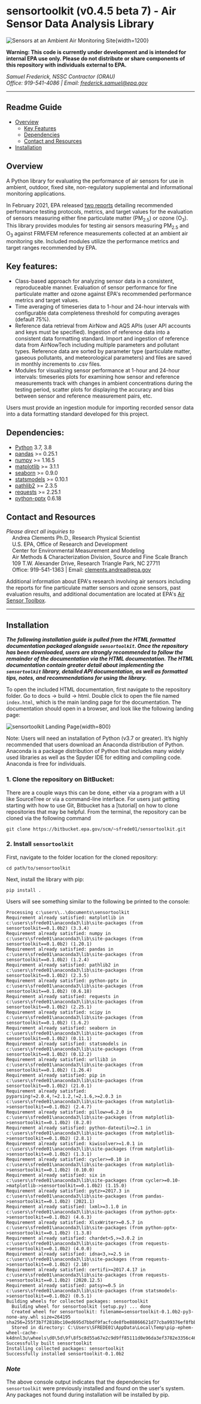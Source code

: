 # sensortoolkit (v0.4.5 beta 7) - Air Sensor Data Analysis Library

![Sensors at an Ambient Air Monitoring Site](docs/source/data/_readme_figures/CSAM_3_crop.jpg){width=1200}

**Warning: This code is currently under development and is intended for internal EPA use only. Please do not distribute or share components of this repository with individuals external to EPA.**

*Samuel Frederick, NSSC Contractor (ORAU)*\
*Office: 919-541-4086 | Email: frederick.samuel@epa.gov*

****
## Readme Guide
* [Overview](#overview)
  * [Key Features](#key-features)
  * [Dependencies](#dependencies)
  * [Contact and Resources](#contact)
* [Installation](#install)
<!--
* [Using SensorEvaluation](#use)
  * [Adding a Sensor to the Library](#add-sensor)
  * [Running SensorEvaluation](#run)
    * [Example using AirNow reference data](#example-airnow)
    * [Example using AQS reference data](#example-aqs)
    * [Example using AirNowTech reference data](#example-airnowtech)
* [Data Dictionary](#dict)
  * [Sensor Data](#dict-sensor)
  * [Reference Data](#dict-reference)
* [Modules](#modules)
-->

## Overview <a name="overview"></a>
A Python library for evaluating the performance of air sensors for use in
ambient, outdoor, fixed site, non-regulatory supplemental and informational
monitoring applications.

In February 2021, EPA released [two reports](https://www.epa.gov/air-sensor-toolbox/air-sensor-performance-targets-and-testing-protocols#reports) detailing recommended performance testing protocols, metrics, and target values for the evaluation of sensors measuring either fine particulate matter (PM<sub>2.5</sub>) or ozone (O<sub>3</sub>). This library provides modules for testing air sensors measuring PM<sub>2.5</sub> and O<sub>3</sub> against FRM/FEM reference measurements collected at an ambient air monitoring site. Included modules utilize the performance metrics and target ranges recommended by EPA.

## Key features: <a name="key-features"></a>
* Class-based approach for analyzing sensor data in a consistent, reproduceable manner. Evaluation of sensor performance for fine particulate matter and ozone against EPA's recommended performance metrics and target values.
* Time averaging of timeseries data to 1-hour and 24-hour intervals with configurable data completeness threshold for computing averages (default 75%).
* Reference data retrieval from AirNow and AQS APIs (user API accounts and keys must be specified). Ingestion of reference data into a consistent data formatting standard. Import and ingestion of reference data from AirNowTech including multiple parameters and pollutant types. Reference data are sorted by parameter type (particulate matter, gaseous pollutants, and meteorological parameters) and files are saved in monthly increments to .csv files.
* Modules for visualizing sensor performance at 1-hour and 24-hour intervals: timeseries plots for examining how sensor and reference measurements track with changes in ambient concentrations during the testing period, scatter plots for displaying the accuracy and bias between sensor and reference measurement pairs, etc.

Users must provide an ingestion module for importing recorded sensor data into a data formatting standard developed for this project.

## Dependencies: <a name="dependencies"></a>
* [Python](https://www.python.org/) 3.7, 3.8
* [pandas](https://pypi.org/project/pandas/) >= 0.25.1
* [numpy](https://pypi.org/project/numpy/) >= 1.16.5
* [matplotlib](https://pypi.org/project/matplotlib/) >= 3.1.1
* [seaborn](https://pypi.org/project/seaborn/) >= 0.9.0
* [statsmodels](https://pypi.org/project/statsmodels/) >= 0.10.1
* [pathlib2](https://pypi.org/project/pathlib2/) >= 2.3.5
* [requests](https://pypi.org/project/requests/) >= 2.25.1
* [python-pptx](https://pypi.org/project/python-pptx/) 0.6.18

## Contact and Resources <a name="contact"></a>
*Please direct all inquiries to*\
&nbsp;&nbsp;&nbsp;&nbsp;Andrea Clements Ph.D., Research Physical Scientist\
&nbsp;&nbsp;&nbsp;&nbsp;U.S. EPA, Office of Research and Development\
&nbsp;&nbsp;&nbsp;&nbsp;Center for Environmental Measurement and Modeling\
&nbsp;&nbsp;&nbsp;&nbsp;Air Methods & Characterization Division, Source and Fine Scale Branch\
&nbsp;&nbsp;&nbsp;&nbsp;109 T.W. Alexander Drive, Research Triangle Park, NC  27711\
&nbsp;&nbsp;&nbsp;&nbsp;Office: 919-541-1363 | Email: clements.andrea@epa.gov

Additional information about EPA's research involving air sensors including the reports for fine particulate matter sensors and ozone sensors, past evaluation results, and additional documentation are located at EPA's [Air Sensor Toolbox](https://www.epa.gov/air-sensor-toolbox).

****
## Installation <a name="install"></a>

***The following installation guide is pulled from the HTML formatted documentation packaged alongside `sensortoolkit`. Once the repository has been downloaded, users
are strongly recommended to follow the remainder of the documentation via the HTML
documentation. The HTML documentation contain greater detail about implementing the
`sensortoolkit` library, detailed API documentation, as well as formatted tips, notes, and recommendations for using the library.***

To open the included HTML documentation, first navigate to the repository folder.  Go to docs -> build -> html. Double click to open the file named `index.html`, which is the main landing page for the documentation. The documentation should open in a browser, and look like the following landing page:

![sensortoolkit Landing Page](docs/source/data/_readme_figures/toolkit_landing_page.png){width=800}

Note: Users will need an installation of Python (v3.7 or greater). It’s
highly recommended that users download an Anaconda distribution of
Python. Anaconda is a package distribution of Python that includes many
widely used libraries as well as the Spyder IDE for editing and
compiling code. Anaconda is free for individuals.

### 1. Clone the repository on BitBucket:

There are a couple ways this can be done, either via a program with a UI
like SourceTree or via a command-line interface. For users just getting
starting with how to use Git, Bitbucket has a [tutorial] on how to clone
repositories that may be helpful. From the terminal, the repository can
be cloned via the following command

    git clone https://bitbucket.epa.gov/scm/~sfrede01/sensortoolkit.git

### 2. Install `sensortoolkit`

First, navigate to the folder location for the cloned repository:

```
cd path/to/sensortoolkit
```

Next, install the library with pip:

```
pip install .
```

Users will see something similar to the following be printed to the
console:
```
Processing c:\users\..\documents\sensortoolkit
Requirement already satisfied: matplotlib in c:\users\sfrede01\anaconda3\lib\site-packages (from sensortoolkit==0.1.0b2) (3.3.4)
Requirement already satisfied: numpy in c:\users\sfrede01\anaconda3\lib\site-packages (from sensortoolkit==0.1.0b2) (1.20.1)
Requirement already satisfied: pandas in c:\users\sfrede01\anaconda3\lib\site-packages (from sensortoolkit==0.1.0b2) (1.2.4)
Requirement already satisfied: pathlib2 in c:\users\sfrede01\anaconda3\lib\site-packages (from sensortoolkit==0.1.0b2) (2.3.5)
Requirement already satisfied: python-pptx in c:\users\sfrede01\anaconda3\lib\site-packages (from sensortoolkit==0.1.0b2) (0.6.18)
Requirement already satisfied: requests in c:\users\sfrede01\anaconda3\lib\site-packages (from sensortoolkit==0.1.0b2) (2.25.1)
Requirement already satisfied: scipy in c:\users\sfrede01\anaconda3\lib\site-packages (from sensortoolkit==0.1.0b2) (1.6.2)
Requirement already satisfied: seaborn in c:\users\sfrede01\anaconda3\lib\site-packages (from sensortoolkit==0.1.0b2) (0.11.1)
Requirement already satisfied: statsmodels in c:\users\sfrede01\anaconda3\lib\site-packages (from sensortoolkit==0.1.0b2) (0.12.2)
Requirement already satisfied: urllib3 in c:\users\sfrede01\anaconda3\lib\site-packages (from sensortoolkit==0.1.0b2) (1.26.4)
Requirement already satisfied: pip in c:\users\sfrede01\anaconda3\lib\site-packages (from sensortoolkit==0.1.0b2) (21.0.1)
Requirement already satisfied: pyparsing!=2.0.4,!=2.1.2,!=2.1.6,>=2.0.3 in c:\users\sfrede01\anaconda3\lib\site-packages (from matplotlib->sensortoolkit==0.1.0b2) (2.4.7)
Requirement already satisfied: pillow>=6.2.0 in c:\users\sfrede01\anaconda3\lib\site-packages (from matplotlib->sensortoolkit==0.1.0b2) (8.2.0)
Requirement already satisfied: python-dateutil>=2.1 in c:\users\sfrede01\anaconda3\lib\site-packages (from matplotlib->sensortoolkit==0.1.0b2) (2.8.1)
Requirement already satisfied: kiwisolver>=1.0.1 in c:\users\sfrede01\anaconda3\lib\site-packages (from matplotlib->sensortoolkit==0.1.0b2) (1.3.1)
Requirement already satisfied: cycler>=0.10 in c:\users\sfrede01\anaconda3\lib\site-packages (from matplotlib->sensortoolkit==0.1.0b2) (0.10.0)
Requirement already satisfied: six in c:\users\sfrede01\anaconda3\lib\site-packages (from cycler>=0.10->matplotlib->sensortoolkit==0.1.0b2) (1.15.0)
Requirement already satisfied: pytz>=2017.3 in c:\users\sfrede01\anaconda3\lib\site-packages (from pandas->sensortoolkit==0.1.0b2) (2021.1)
Requirement already satisfied: lxml>=3.1.0 in c:\users\sfrede01\anaconda3\lib\site-packages (from python-pptx->sensortoolkit==0.1.0b2) (4.6.3)
Requirement already satisfied: XlsxWriter>=0.5.7 in c:\users\sfrede01\anaconda3\lib\site-packages (from python-pptx->sensortoolkit==0.1.0b2) (1.3.8)
Requirement already satisfied: chardet<5,>=3.0.2 in c:\users\sfrede01\anaconda3\lib\site-packages (from requests->sensortoolkit==0.1.0b2) (4.0.0)
Requirement already satisfied: idna<3,>=2.5 in c:\users\sfrede01\anaconda3\lib\site-packages (from requests->sensortoolkit==0.1.0b2) (2.10)
Requirement already satisfied: certifi>=2017.4.17 in c:\users\sfrede01\anaconda3\lib\site-packages (from requests->sensortoolkit==0.1.0b2) (2020.12.5)
Requirement already satisfied: patsy>=0.5 in c:\users\sfrede01\anaconda3\lib\site-packages (from statsmodels->sensortoolkit==0.1.0b2) (0.5.1)
Building wheels for collected packages: sensortoolkit
  Building wheel for sensortoolkit (setup.py) ... done
  Created wheel for sensortoolkit: filename=sensortoolkit-0.1.0b2-py3-none-any.whl size=264195 sha256=255f3b7f2818bc10ed695d7bbdf9facfcde8fbe88866621d77cba99376ef8fbb
  Stored in directory: C:\Users\SFREDE01\AppData\Local\Temp\pip-ephem-wheel-cache-k4dnnl3u\wheels\d0\5d\9f\8f5c8d55a67e2c9d9ff85111d0e96da3ef3782e3356c46e010
Successfully built sensortoolkit
Installing collected packages: sensortoolkit
Successfully installed sensortoolkit-0.1.0b2
```

### *Note*
The above console output indicates that the dependencies for ``sensortoolkit``
were previously installed and found on the user's system. Any packages not found
during installation will be installed by pip.

<!--
### Install package dependencies:

<span class="title-ref">conda</span> and <span
class="title-ref">pip</span> are two popular package managers for
installing python packages and manage the dependency structure for the
packages the user wishes to install. Below are guides for installing
dependencies for <span class="title-ref">senortoolkit</span> in either
<span class="title-ref">conda</span> or <span
class="title-ref">pip</span>.

**Please note, users should either follow the conda installation process
using a virtual environment or install dependencies with pip.**

### Installing dependencies in a conda virtual environment

If users have an Anaconda distribution of Python, users may wish to
create a virtual environment via <span class="title-ref">conda</span>
for installing the dependencies required by the <span
class="title-ref">sensortoolkit</span> library. The benefit of a virtual
environment is that software package versions required by the library
won't modify package versions in the default base environment (a virtual
environment creates a walled garden where users can install the packages
and the package versions they require without changing the state or
version of packages installed in the base environment).

<span class="title-ref">sensortoolkit</span> comes with the file
`env.yml` that allows easy installation of dependencies into a <span
class="title-ref">conda</span> virtual environment named `sensor-eval`.
First, navigate to the folder location for the cloned repository: :: $
cd path/to/library

Next, create the virtual environment from the provided `env.yml` file.
This will install various packages that are required by the <span
class="title-ref">sensortoolkit</span> library.

    $ conda env create -f env.yml

Finally, activate the environment to use packages installed in the
environment:

    $ conda activate sensor-eval

If the environment has been activate successfully, the command prompt
should display the environment name in parentheses before the system
prompt `$`:

    (sensor-eval) $

Tip

To exit the `sensor-eval` environment, type: `conda deactivate`

### Installing dependencies with pip

Warning

<span class="title-ref">conda</span> users are discouraged from using
pip to install dependencies, as packages installed via <span
class="title-ref">pip</span> may supersede previously installed packages
via <span class="title-ref">conda</span>. In addition, <span
class="title-ref">conda</span> and <span class="title-ref">pip</span>
manage dependencies differently, and this may lead to potential issues
if users wish to update package versions at a future point.

First, navigate to the folder location for the cloned repository: :

    $ cd path/to/library

A list of dependencies and package versions is provided in the
`requirements.txt` file within the main directory of the library.
Dependencies are installed with <span class="title-ref">pip</span> via
the following command:

    $ pip install –r requirements.txt --user

### Run `setup.py`

The last step in the installation process is ensuring that the
`sensortoolkit` package modules can be imported from any directory
location on a users system. For Anaconda users, packages are placed in a
directory location with a path that should look something like
`user/Anaconda3/Lib/site-packages`.

To run the setup.py module, open a command line utility and ensure that
the current directory is the location of the cloned repository. Then
type the following command:

    $ python setup.py install
-->

<!--
Recommended Software:
* [Anaconda](https://www.anaconda.com/) distribution of Python
  * Package management including version control and dependency installation with `conda`
  * Spyder IDE for running scripts and visualizing datasets
* [git](https://git-scm.com/) or a git client that allows for interfacing with git, downloading online repositories, and pushing suggested changes to the repository codebase.


Steps to get started using SensorEvaluation:
1. Clone the Sensor Evaluation repository. There are a couple ways this can be done, either via a program with a UI like SourceTree or via terminal command. For users just getting starting with how to use Git, Bitbucket has a tutorial [webpage](https://www.atlassian.com/git/tutorials/setting-up-a-repository/git-clone?utm_campaign=learn-git-clone&utm_medium=in-app-help&utm_source=stash) on how to clone repositories that may be helpful.
2. There are a number of python library dependencies that the Sensor Evaluation library will need to work properly. If users have an environment management system like Conda installed (included in Anaconda distributions of Python), users may wish to create a virtual environment for installing the dependencies required by the Sensor Evaluation Library. The benefit of a virtual environment is that software package versions required by the Sensor Evaluation Library won't override package versions in the default base environment; a virtual environment creates a walled garden where users can install the packages and the package versions they require without changing the state or version of packages installed in the base environment.    
3. Once the library has been downloaded and users have an installation of Python, navigate to the location of the SensorEvaluation library and copy the folder path. If users have Anaconda installed, search for ‘Anaconda Prompt’ from the task bar search and open an instance.
    * Type `cd path/to/sensorevaluation` where `path/to/sensorevaluation` is replaced by the full path previous copied to the clipboard. Press enter   and the prompt will change directories to the `sensorevaluation` folder.
    * Type `pip install –r requirements.txt --user` to install the various libraries required by SensorEvaluation.




****
## Using SensorEvaluation <a name="use"></a>

### Adding a Sensor to the Library <a name="add-sensor"></a>
The SensorEvaluation library comes with an example sensor dataset. The example sensor is given the name `Example_Make_Model` and users are encouraged to adopt a similar naming scheme for conducting analysis with the sensor name comprised of the manufacturer make and sensor model separated by an underscore '_'. The example sensor dataset is provided to help users familiarize themselves with the structure of the library's supporting files and the functionality of modules within the library.

Data, figures, and statistical results for sensors must be located in the `Data and Figures` folder. Below is a diagram showing the file structure for the Sensor Evaluation library with the `Data and Figures` folder on the first branch. Within this folder, subfolders contain evaluation statistics, figures, reference data, and sensor data (including both recorded or 'raw' and processed datasets). The `eval_stats`, `figures`, and `sensor_data` subfolders are further organized by sensor name.

###### Library file structure
```
├───Data and Figures
│   ├───eval_stats
│   │   └───Example_Make_Model
│   ├───figures
│   │   ├───Example_Make_Model
│   │   │   ├───deployment
│   │   │   ├───Met
│   │   │   ├───O3
│   │   │   └───PM25
│   │   └───_readme_
│   ├───reference_data
│   │   ├───airnow
│   │   │   ├───processed
│   │   │   └───raw_api_datasets
│   │   ├───airnowtech
│   │   │   ├───downloaded_datasets
│   │   │   └───processed
│   │   ├───aqs
│   │   │   ├───processed
│   │   │   └───raw_api_datasets
│   │   └───method_codes
│   └───sensor_data
│       └───Example_Make_Model
│           ├───processed_data
│           └───raw_data
├───Documentation
├───Reports
│   ├───Example_Make_Model
│   │   ├───O3
│   │   └───PM25
│   ├───templates
│   │   ├───O3
│   │   └───PM25
│   └───__pycache__
└───Sensor_Evaluation
    ├───_analysis
    │   └───__pycache__
    ├───_format
    │   └───__pycache__
    ├───_ingest
    │   └───__pycache__
    ├───_models
    │   └───__pycache__
    ├───_plotting
    │   └───__pycache__
    ├───_reference
    │   └───__pycache__
    └───__pycache__
```

Users can call the `Create_Sensor_Directories()` function to add subdirectories for sensor data, figures, and statistics. **It is important that users follow the sensor-specific folder structure shown above for the `Example_Make_Model` with their own sensors by using the `Create_Sensor_Directories()` function or by manually creating subdirectories. Otherwise, the SensorEvaluation library will not be able to read or write data and figures to the expected folder location.** Below is an example illustrating use of the `Create_Sensor_Directories()` function. The parameter `name` is sensor name (users are encouraged to follow the sensor naming scheme discussed above) and the parameter `eval_params` is a list of the pollutants measured by the sensor which the user intends to evaluate.

```python
# Create sub directories for sensor data, figures, etc.
Sensor_Evaluation.Create_Sensor_Directories(name='New_Sensor_Make_Model',
                                            eval_params=['PM25', 'O3'])
```
The following is printed to the console indicating directories and sub-directories generated by the `Create_Sensor_Directories()` function call:
```
Creating directories for New_Sensor_Make_Model and evaluation parameters: PM25, O3
..Creating directory:
....\Data and Figures\eval_stats\New_Sensor_Make_Model
..Creating directory:
....\Data and Figures\figures\New_Sensor_Make_Model
....Creating sub-directory:
......\Data and Figures\figures\New_Sensor_Make_Model\PM25
....Creating sub-directory:
......\Data and Figures\figures\New_Sensor_Make_Model\O3
....Creating sub-directory:
......\Data and Figures\figures\New_Sensor_Make_Model\Met
....Creating sub-directory:
......\Data and Figures\figures\New_Sensor_Make_Model\deployment
..Creating directory:
....\Data and Figures\sensor_data\New_Sensor_Make_Model
....Creating sub-directory:
......\Data and Figures\sensor_data\New_Sensor_Make_Model\processed_data
....Creating sub-directory:
......\Data and Figures\sensor_data\New_Sensor_Make_Model\raw_data
```
### Running SensorEvaluation <a name="run"></a>
Analysis is built around the `SensorEvaluation` class. To begin analysis, users create an instance of the class where various attributes are declared upon instantiation (e.g., the name of the sensor `sensor_name`, the evaluation parameter `eval_param`, the location of reference data or name of API service to query `reference_data`, a dictionary containing serial identifiers for each sensor unit tested `serials`, shifting of sensor data by hourly intervals to time align sensor data timestamps with reference data `tzone_shift`, etc.).

Upon creation of a class instance, the user must indicate what reference data to use. Users can either specify that reference data should be retrieved by API query (AirNow or AQS) or imported from a local destination (e.g., .csv files downloaded from AirNowTech). Note that both the AirNow and AQS APIs require users have an account and key to complete successful queries. AirNowTech also requires a user account to access its online data portal. Accounts for these services are free and can created via the following links ([AirNowTech account request](https://www.airnowtech.org/requestAccnt.cfm), [AirNow API account request](https://docs.airnowapi.org/account/request/), [AQS API sign up](https://aqs.epa.gov/aqsweb/documents/data_api.html#signup)).

Below, numerous examples are given for creating a class instance `eval`. If the user specifies that either the AirNow or AQS API should be queried for retrieving reference data, the user must specify API dependent parameters. More detail about each scenario is provided for the following examples.


#### Example using AirNow for retrieving reference data <a name="example-airnow"></a>
In order to specify the location of reference data to query, AirNow requires that users pass a bounding box indicating a range of latitude and longitude to the API.

Users are encouraged to configure a bounding box with narrow margins as shown below. This reduces the likelihood that data from multiple nearby air monitoring sites will be returned by the API.

In addition, users must specify an AirNow account key to query the API. More information about obtaining an AirNow account can be found [here](https://docs.airnowapi.org/account/request/).
```python
from Sensor_Evaluation.sensor_eval_class import SensorEvaluation

# bounding box for AIRS [set narrow margins (+/- 0.01 deg) around known coordinates]
AIRS_bbox = {"minLat": "35.88",
             "maxLat": "35.89",
             "minLong": "-78.88",
             "maxLong": "-78.87"}

# AirNow credentials
SensorEvaluation.airnow_key = 'Your-AirNow-Key-Here'

# Mock evaluation using AIRS reference data obtained from the AirNow API
eval = SensorEvaluation(sensor_name='Example_Make_Model',
                        eval_param='PM25',
                        reference_data='AirNow',
                        bbox=AIRS_bbox,
                        serials={'1': 'SN01',
                                 '2': 'SN02',
                                 '3': 'SN03'},
                        tzone_shift=5,
                        load_raw_data=False,
                        write_to_file=False)
```
When creating an evaluation class instance with the code snippet above, the following will be printed to the console:
```
Loading processed sensor data
..Example_Make_Model_SN01_daily.csv
..Example_Make_Model_SN01_full.csv
..Example_Make_Model_SN01_hourly.csv
..Example_Make_Model_SN02_daily.csv
..Example_Make_Model_SN02_full.csv
..Example_Make_Model_SN02_hourly.csv
..Example_Make_Model_SN03_daily.csv
..Example_Make_Model_SN03_full.csv
..Example_Make_Model_SN03_hourly.csv
Querying AirNow API
..Query start: 2019-08-01
..Query end: 2019-08-31
..Query site(s):
....Site name: Burdens Creek
......AQS ID: 37-063-0099
......Latitude: 35.8894
......Longitude: -78.8747
..Query Status: Success
Querying AirNow API
..Query start: 2019-09-01
..Query end: 2019-09-30
..Query site(s):
....Site name: Burdens Creek
......AQS ID: 37-063-0099
......Latitude: 35.8894
......Longitude: -78.8747
..Query Status: Success
Writing AirNow query dataframes to csv files
../reference_data/airnow/processed/AirNow_37-063-0099_PM25_B190801_E190902.csv
../reference_data/airnow/raw_api_datasets/AirNow_raw_37-063-0099_PM25_B190801_E190902.csv
Computing normalized PM25 values (by Unknown Reference)
Computing normalized PM25 values (by Unknown Reference)
Computing mean parameter values across concurrent sensor datasets
Computing mean parameter values across concurrent sensor datasets
```
Below is a step-by-step description of the console output:
* Processed sensor data are loaded
* The AirNow API is queried in monthly intervals for `PM25` reference data recorded at monitoring sites within the specified bounding box. AirNow returns a successful query, and the console indicates data were retrieved from the Burdens Creek monitoring site. AirNow data are then parsed into the reference data format described in the reference data dictionary below. Both raw (datasets as returned by the API) and processed datasets are written to .csv files at the folder path indicated.
* Sensor `PM25` concentrations are normalized against reference measurements (AirNow does not indicate the name of the reference instrument for the evaluation parameter, so the reference is referred to as `Unknown Reference`).
* The mean across sensor measurements is also calculated.

#### Example using AQS for retrieving reference data <a name="example-aqs"></a>
In order to specify the location of reference data to query, AQS requires that users provide the AQS site ID for the monitoring site of interest. The AQS site ID is composed of three components: state and county FIPS codes, and a site specific identifier.

To explore nearby sites, users may use EPA's [AirData Map](https://epa.maps.arcgis.com/apps/webappviewer/index.html?id=5f239fd3e72f424f98ef3d5def547eb5&extent=-146.2334,13.1913,-46.3896,56.5319), which allows users to view active (and inactive) monitors for crtieria pollutants at monitoring sites across the U.S. Clicking on map icons for monitors brings up a brief description of the site (including the site AQS ID), as well as details about the monitor and historical data.

In addition, users must specify an AQS account username (registered email) and a key to query the API. More information about obtaining an AQS account can be found [here](https://aqs.epa.gov/aqsweb/documents/data_api.html#signup).
```python
from Sensor_Evaluation.sensor_eval_class import SensorEvaluation

# Triple Oak air monitoring site AQS ID (nearby sensor deployment site)
triple_oaks_ID = {"state": "37",
                  "county": "183",
                  "site": "0021"}

# AQS credentials
SensorEvaluation.aqs_username = 'username_address@email.com'
SensorEvaluation.aqs_key = 'Your-AQS-Key-Here'

# Mock evaluation using Triple Oaks reference data obtained from the AQS API
eval = SensorEvaluation(sensor_name='Example_Make_Model',
                        eval_param='PM25',
                        reference_data='AQS',
                        aqs_id=triple_oaks_ID,
                        serials={'1': 'SN01',
                                 '2': 'SN02',
                                 '3': 'SN03'},
                        tzone_shift=5,
                        load_raw_data=False,
                        write_to_file=False)
```
When creating an evaluation class instance with the code snippet above, the following will be printed to the console:
```
Loading processed sensor data
..Example_Make_Model_SN01_daily.csv
..Example_Make_Model_SN01_full.csv
..Example_Make_Model_SN01_hourly.csv
..Example_Make_Model_SN02_daily.csv
..Example_Make_Model_SN02_full.csv
..Example_Make_Model_SN02_hourly.csv
..Example_Make_Model_SN03_daily.csv
..Example_Make_Model_SN03_full.csv
..Example_Make_Model_SN03_hourly.csv
Querying AQS API
..Query start: 2019-08-01
..Query end: 2019-08-31
..Query site(s):
....Site name: Triple Oak
......AQS ID: 37-183-0021
......Latitude: 35.8652
......Longitude: -78.8197
..Query Status: Success
Querying AQS API
..Query start: 2019-09-01
..Query end: 2019-09-30
..Query site(s):
....Site name: Triple Oak
......AQS ID: 37-183-0021
......Latitude: 35.8652
......Longitude: -78.8197
..Query Status: Success
Writing AQS query dataframes to csv files
../reference_data/aqs/processed/AQS_37-183-0021_PM25_B190801_E190902.csv
../reference_data/aqs/raw_api_datasets/AQS_raw_37-183-0021_PM25_B190801_E190902.csv
Computing normalized PM25 values (by Met One BAM-1022 PM2.5 w/ VSCC or TE-PM2.5C FEM)
Computing normalized PM25 values (by Met One BAM-1022 PM2.5 w/ VSCC or TE-PM2.5C FEM)
Computing mean parameter values across concurrent sensor datasets
Computing mean parameter values across concurrent sensor datasets
```
Below is a step-by-step description of the console output:
* Processed sensor data are loaded
* The AQS API is queried in monthly intervals for `PM25` reference data recorded at the Triple Oaks air monitoring site, which was selected based on its proximity to the site where the air sensor was deployed. AQS returns a successful query, and the console indicates data were retrieved from the Triple Oaks monitoring site for the months of August and September 2019. AQS data are then parsed into the reference data format described in the reference data dictionary below. Both raw (datasets as returned by the API) and processed datasets are written to .csv files at the folder path indicated.
* Sensor `PM25` concentrations are normalized against reference measurements (AQS indicates that the reference monitor is a Met One BAM-1022).
* The mean across sensor measurements is also calculated.

#### Example using downloaded AirNowTech datasets <a name="example-airnowtech"></a>
If users have an existing account with AirNowTech, datasets downloaded directly from the AirNowTech data portal can be imported via the `Import_AirNowTech()` module.

__[Specifics about data downloaded from AirNowTech]__
```python
from Sensor_Evaluation.sensor_eval_class import SensorEvaluation

ref_path = 'path/to/project/.../Sensor Evaluation/Data and Figures/reference_data'

# Pre-process downloaded AirNowTech file, create separate, monthly files for PM, gas, and met
airnowtech_path = (ref_path + '/airnowtech/downloaded_datasets/' +
                   'AirNowTech_BurdensCreek_20190801_20190902_PMGasMet.csv')
se.Import_AirNowTech(airnowtech_path)

# Mock evaluation using AIRS reference data downloaded from AirNowTech
eval = SensorEvaluation(
                sensor_name='Example_Make_Model',
                eval_param='PM25',
                reference_data=ref_path.as_posix() + '/airnowtech/processed',
                serials={'1': 'SN01',
                         '2': 'SN02',
                         '3': 'SN03'},
                tzone_shift=5,
                load_raw_data=False,
                write_to_file=True)
```

When creating an evaluation class instance with the code snippet above, the following will be printed to the console:
```
Loading processed sensor data
..Example_Make_Model_SN01_daily.csv
..Example_Make_Model_SN01_full.csv
..Example_Make_Model_SN01_hourly.csv
..Example_Make_Model_SN02_daily.csv
..Example_Make_Model_SN02_full.csv
..Example_Make_Model_SN02_hourly.csv
..Example_Make_Model_SN03_daily.csv
..Example_Make_Model_SN03_full.csv
..Example_Make_Model_SN03_hourly.csv
Loading reference dataframes
..2019-08
....H_201908_PM.csv
....H_201908_Met.csv
....H_201908_Gases.csv
..2019-09
....H_201909_PM.csv
....H_201909_Met.csv
....H_201909_Gases.csv
Computing normalized PM25 values (by T-API T640X at 16.67 LPM)
Computing normalized PM25 values (by T-API T640X at 16.67 LPM)
Computing mean parameter values across concurrent sensor datasets
Computing mean parameter values across concurrent sensor datasets
```
Below is a step-by-step description of the console output:
* Processed sensor data are loaded
* AirNowTech reference data for the sensor testing timeframe are loaded in monthly intervals for parameter types present in the recorded sensor data (`PM` for parameters headers labeled `PM1`, `PM25`, and `PM10`; `Gases` for parameters headers labeled `O3`, `NO2`, `NO`, `NOx`, `SO2`, `SOx`, `CO`, and `CO2`; `Met` for parameters headers labeled `Temp`, `RH`, `Press`, `DP`, `WS`, and `WD`). The test dataset includes `PM25`, `PM10`, `NO2`, `O3`, `Temp`, and `RH`, so reference data sets for `PM`, `Gases`, and `Met`.
* Sensor `PM25` concentrations are normalized against reference measurements.
* The mean across sensor measurements is also calculated.


****
## Data Dictionary <a name="dict"></a>

#### Sensor data <a name="dict-sensor"></a>
Below is a list of sensor parameters supported by the `SensorEvaluation` class. **Please note that currently, only `PM25` and `O3` are fully supported for all performance evaluation modules in accordance with EPA's [reports](https://www.epa.gov/air-sensor-toolbox/air-sensor-performance-targets-and-testing-protocols#reports) for these pollutants.** Limited functionality is available for all other pollutants.

| Parameter Classification | Parameter Label             | Description                                              | Units                       |
| ------------------------ | -------------------------- | -------------------------------------------------------- | --------------------------- |
| Pollutant; PM            | `PM1`                        | Particulate matter < 1 micrometer in aerosol diameter    | Micrograms/cubic meter      |
| Pollutant; Criteria; PM  | `PM25`                       | Particulate matter < 2.5 micrometers in aerosol diameter | Micrograms/cubic meter      |
| Pollutant; Criteria; PM  | `PM10`                       | Particulate matter < 10 micrometers in aerosol diameter  | Micrograms/cubic meter      |
| Pollutant; Criteria; Gas | `O3`                         | Ozone                                                    | Parts per billion by volume |
| Pollutant; Gas           | `NO`                         | Nitrogen Monoxide                                        |                             |
| Pollutant; Criteria; Gas | `NO2`                        | Nitrogen Dioxide                                         | Parts per billion by volume |
| Pollutant; Gas           | `NOx`                        | Nitrogen Oxides                                          |                             |
| Pollutant; Criteria; Gas | `SO2`                        | Sulfur Dioxide                                           | Parts per billion by volume |
| Pollutant; Gas           | `SOx`                        | Sulfur Dioxides                                          |                             |
| Pollutant; Criteria; Gas | `CO`                         | Carbon Monoxide                                          | Parts per million by volume |
| Pollutant; Gas           | `CO2`                        | Carbon Dioxide                                           |                             |
| Meteorological           | `RH`                         | Relative Humidity                                        | Percent                     |
| Meteorological           | `Temp`                       | Temperature                                              | Degrees Celsius             |
| Meteorological           | `DP`*                       | Dewpoint                                                 | Degrees Celsius             |
| Meteorological           | `WS`                         | Wind Speed                                               | Meters/second               |
| Meteorological           | `WD`                         | Wind Direction                                           | Radians                     |
| Meteorological           | `Press`                      | Pressure                                                 |                             |
| Metadata                 | `[param name]_QC`         | Parameter QC Code                                        | N/a                         |
| Metadata; Sensor Siting  | `Sensor_Lat`                | Latitude of sensor                                       | Decimal degrees             |
| Metadata; Sensor Siting  | `Sensor_Lon`                | Longitude of sensor                                      | Decimal degrees             |
| Performance evaluation   | `[param name]_Normalized` | Parameter data normalized by corresponding reference     | N/a                         |


*If internal Temp and RH are measured, but not DP, DP is calculated via the `Dewpoint()` module and is labeled `DP_calculated`
#### Reference data <a name="dict-reference"></a>
Below is a description of reference data formatting expected by the `SensorEvaluation` class. Example values result from `PM25` data queried from the AQS API for the Triple Oak monitoring site. The column naming scheme for parameter data is consistent across queried parameters (columns with the prefix '`PM25`' are replaced by the parameter of interest) and columns formatting is consistent across data sources. Note that the AirNow API does not return QC codes, parameter AQS codes, method names, method AQS codes, or parameter occurrence codes. These columns are set null (i.e., all values set to `numpy.nan`). In addition, AirNowTech does not return method names, site latitude, or site longitude, and these columns are set null if reference data from AirNowTech are selected.

| Column Header                 | Description                                          | Example                                         | Data type        |
| ----------------------------- | ---------------------------------------------------- | ----------------------------------------------- | ---------------- |
| `DateTime_UTC`                 | Timestamp, set as index                                            | `8/1/2019 13:00`                                  | `datetime64[ns]` |
| `PM25_Value`                   | Parameter value                                      | `9`                                               | `float64`          |
| `PM25_Unit`                    | Parameter units                                      | `Micrograms/cubic meter (LC)`                     | `object`           |
| `PM25_QAQC_Code`              | Parameter QC code or AQS qualifier                                   | `V - Validated Value.`                            | `float64`          |
| `PM25_Param_Code`             | Parameter AQS code                                   | `88101`                                           | `float64`          |
| `PM25_Method`                  | Parameter method (Instrument)                        | `Met One BAM-1022 PM2.5 w/ VSCC or TE-PM2.5C FEM` | `object`           |
| `PM25_Method_Code`            | Parameter method AQS code                            | `209`                                             | `float64`          |
| `PM25_Method_POC`             | Parameter Occurance Code (POC)                             | `3`                                               | `float64`          |
| `Agency`                        | Reporting agency overseeing site                     | `North Carolina Dept Of Environmental Quality`    | `object`           |
| `Site_Name`                    | Name of monitoring site                              | `Triple Oak`                                      | `object`           |
| `Site_AQS`                     | Site AQS ID (state, county, site FIPS codes separated by '-') | `37-183-0021`                                     | `object`           |
| `Site_Lat`                     | Site latitude                                        | `35.8652`                                         | `float64`          |
| `Site_Lon`                     | Site longitude                                       | `-78.8197`                                       | `float64`          |
| `Data_Source`                  | Name of API data source                              | `AQS API`                                         | `object`           |
| `Data_Acquisition_Date_Time` | Date and time of data query, acquisition             | `5/18/2021 8:44`                                  | `datetime64[ns]`           |

Note that AirNow, AirNowTech, and AQS report QC or instrument status codes in different ways. AirNow reports `-999` if instrument failures or other issues occur, AirNowTech reports integer values ranging from 0 (normal operation) to `9` (instrument failure)

****

## Modules <a name="modules"></a>
#### `SensorEvaluation.print_eval_metrics()`
Results are printed to the console at the specified averaging interval for performance evaluation metrics including the coefficient of variation (CV), OLS regression slope and intercept, coefficient of determination (R<sup>2</sup>) and Root Mean Square Error (RMSE).

##### Parameters
&nbsp;&nbsp; __averaging_interval : *{'Hourly', 'Daily'}, default 'Daily'*__
*  The time averaging interval for sensor and reference data.

##### Example
```python
Eval.print_eval_metrics(avg_interval='Daily')
```

```
                Example_Make_Model Daily Performance Evaluation Results                 
                       Reference Method: T-API T640X at 16.67 LPM                       
----------------------------------------------------------------------------------------
  CV  |         Slope          |       Intercept        |          R^2           | RMSE
----------------------------------------------------------------------------------------
 7.1  |          0.87          |         -2.38          |          0.59          | 3.6  
      |     (0.84 to 0.92)     |    (-2.56 to -2.11)    |     (0.54 to 0.63)     |   
```

****

#### `SensorEvaluation.print_eval_conditions()`
Deployment site conditions are printed to the console for the specified averaging interval. The timeframe and duration of testing are included alongside pollutant concentrations and environmental parameters recorded during the testing period. The mean of sensor and reference pollutant concentrations, temperature, and relative humidity are all presented alongside the range of conditions (in parenthesis below mean values).

##### Parameters
&nbsp;&nbsp; __averaging_interval : *{'Hourly', 'Daily'}, default 'Daily'*__
*  The time averaging interval for sensor and reference data.

##### Example
```python
Eval.print_eval_conditions(avg_interval='Daily')
```

```
                   Example_Make_Model (3) Daily Evaluation Conditions                   
----------------------------------------------------------------------------------------
 Eval period  |   Duration   | Sensor PM25  |   Ref PM25   |     Temp     |      RH      
----------------------------------------------------------------------------------------
  08-01-19-   |   32 days    |     4.4      |     7.7      |      26      |      71      
   09-02-19   |              | (1.2 to 8.1) |(4.9 to 11.0) |  (21 to 29)  |  (60 to 88)  
```

****

#### `SensorEvaluation.plot_timeseries()`
Time series plots for 1-hour averaged and 24-hour averaged sensor and reference data. Sensor concentrations for each unit tested are depicted by discrete colors (e.g., red, green, blue, etc.) and reference concentrations are depicted in black.

##### Parameters
&nbsp;&nbsp; __averaging_interval : *{'Hourly', 'Daily'}, default 'Daily'*__
*  The time averaging interval for sensor and reference data.

##### Example
```python
# Timeseries plots for 1-hour averaged data
Eval.plot_timeseries(averaging_interval='1-hour')
```
![Example_Make_Model Performance Evaluation Results](Data%20and%20Figures/figures/Example_Make_Model/PM25/Example_Make_Model_timeseries_PM25_1-hour_210519.png){width=1200}

```python
# Timeseries plots for 24-hour averaged data
Eval.plot_timeseries(averaging_interval='24-hour')
```
![Example_Make_Model Performance Evaluation Results](Data%20and%20Figures/figures/Example_Make_Model/PM25/Example_Make_Model_timeseries_PM25_24-hour_210519.png){width=1200}

****

#### `SensorEvaluation.plot_sensor_scatter()`
Sensor (y-axis) vs. reference (x-axis) scatter plot. Separate plots are generated for each sensor unit tested

##### Parameters
&nbsp;&nbsp; __averaging_interval : *{'1-hour', '24-hour'}, default '24-hour'*__
*  The time averaging interval for sensor and reference data.

&nbsp;&nbsp; __plot_limits : *tuple, default (-1, 25)*__
* The x-axis and y-axis plot limits. By default both axes are set to have the same limits to preserve square dimensions of plots. If users require more customization, separate axes limits can be passed to the `sensor_evaluation.Scatter_Plotter()` plotting module.

&nbsp;&nbsp; __point_size : *int, default 20*__
*  The size of scatter plot points.

&nbsp;&nbsp; __tick_spacing : *int, default 5*__
*  The spacing between axes ticks and corresponding grid marks. Values are expressed in pollutant concentrations (micrograms per cubic meter for particulate matter, parts per billion by volume for ozone).

&nbsp;&nbsp; __RH_colormap : *bool, default True*__
*  Description.

&nbsp;&nbsp; __report_fmt : *bool, default False*__
*  Description.

&nbsp;&nbsp; __text_pos : *{'upper_left', 'bottom_right'}, default 'upper_left'*__
*  Description.

&nbsp;&nbsp; __plot_title : *bool, default True*__
*  Description.

&nbsp;&nbsp; __plot_title : *list, default None*__
*  Description.

##### Example
```Python
Eval.plot_sensor_scatter(averaging_interval='1-hour',
                         plot_limits=(-1, 20),
                         axes_spacing=5,
                         text_pos='upper_left')
```
```
Creating subplot for 3 sensors with 1 row and 3 columns
Computing regression statistics for Example_Make_Model vs T-API T640X at 16.67 LPM
Computing regression statistics for Example_Make_Model vs T-API T640X at 16.67 LPM
Computing regression statistics for Example_Make_Model vs T-API T640X at 16.67 LPM
```
![Example_Make_Model Performance Evaluation Results](Data%20and%20Figures/figures/Example_Make_Model/PM25/Example_Make_Model_vs_T-API%20T640X%20at%2016.67%20LPM_1-hour_3_sensors_210519.png){width=1000}

****

#### `SensorEvaluation.plot_metrics()`
__Description under construction.__

##### Example
```python
Eval.plot_metrics()
```
![Example_Make_Model Performance Evaluation Results](Data%20and%20Figures/figures/Example_Make_Model/PM25/Example_Make_Model_regression_boxplot_PM25_210517.png){width=1200}

****

#### `SensorEvaluation.plot_met_influence()`
__Description under construction.__

##### Example
```python
Eval.plot_met_influence()
```
****

#### `SensorEvaluation.plot_met_dist()`
__Description under construction.__

##### Example
```python
Eval.plot_met_dist()
```
![Example_Make_Model Performance Evaluation Results](Data%20and%20Figures/figures/Example_Make_Model/Met/Example_Make_Model_met_distplot_pt_formatting_210519.png){width=600}

****
Formatting stuff

# Level 1 *Level 1* __Level 1__
## Level 2 *Level 2* __Level 2__
### Level 3 *Level 3* __Level 3__
#### Level 4 *Level 4* __Level 4__
##### Level 5 *Level 5* __Level 5__
###### Level 6 *Level 6* __Level 6__

Regular text\
*Italic*\
__Bold__\
~~strikethrough~~
-->
